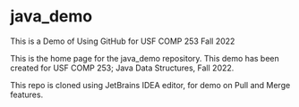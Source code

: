 # java_demo
This is a Demo of Using GitHub for USF COMP 253 Fall 2022

This is the home page for the java_demo repository. 
This demo has been created for USF COMP 253; Java Data Structures, Fall 2022.

This repo is cloned using JetBrains IDEA editor, for demo on Pull and Merge features. 
